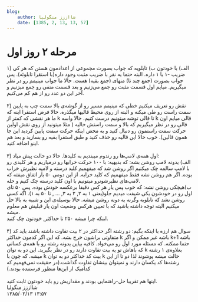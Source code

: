 ```yaml
---
blog:
    author: شااززز منگولیا
    date: [1385, 2, 13, 13, 57]
---
```

# مرحله ۲ روز اول

<div class="cnt">
۱) الف) با خودتون ب) تابلویه که جواب بصورت مجموعی از اعدادمون هستن که هر کی ضریب -۱ یا ۱ داره. البته حتما یه نفر با ضریب مثبت وجود داره(با استقرا تابلوئه). پس جواب بصورت (جمع چند تا) منهای (جمع بقیه) هست. حالا ما جواب مینیمم رو در نظر میگیریم. میایم اول قسمت مثبت رو جمع می‌زنیم و بعد قسمت منفی رو جمع میزنیم و آخر این دو عدد رو از هم کم می‌کنیم.<br/><br/>۲) نقش رو تعریف میکنیم خطی که مینیمم مسیر رو از گوشه‌ی بالا سمت چپ به پایین سمت راست رو طی میکنه و البته از روی محیط قالیها میگذره. حالا فرض استقرا اینه که ما هر نقشی که کمتر از k تا قالی توشه میتونیم درست کنیم. حالا واسه k قالی میایم اون قالی رو در نظر میگیریم که بالا و سمت راستش خالیه ( مثلا میتونید از روی نقش اولین حرکت سمت راستمون رو دنبال کنید و به محض اینکه حرکت سمت پایین کردید این جا همون قالین). خوب حالا این قالیه رو حذف کنید و طبق استقرا بقیه رو بسازید و بعد هم اینو اضافه کنید.<br/><br/>۳) اول همه‌ی لامپ‌ها رو رندوم میبندیم به کلیدها. حالا دو حالت پیش میاد:<br/>الف) یدونه لامپ روشن بشه: که بدیهیه: با ۱۰۰ حرکت خرابها رو درمیاریم و هر کلیدی رو با لامپ سالمه چک میکنیم اگر روشن شد که میفهمیم کلید درسته و لامپه نظیرش خراب بوده. اگر هم روشن نشه فقط میفهمیم که کلید خرابه. از این دومی ۵۰ بار اتفاق میفته که لامپ‌های نظیرشونرو میتونیم با اون کلید درسته چک کنیم و حله.<br/>ب)هیچکی روشن نشه: که خوب ‍پس یار هر کس دقیقا برعکسه خودش بوده. پس ۵۰ تای اول رو در خودشون یکی شیفت میدیم جلو(یعنی ۱ به ۲, ۲ به ۳, ... , تا ۵۰ به ۱). اگه کسی روشن نشد که تابلویه وگرنه یه دونه روشن میشه. حالا بوسیله‌ی این و شبیه به بالا حل میکنیم البته توجه داشته باشید که با تعیین هرکس وضعیت اون یار قبلیش هم معلوم میشه.<br/>اینکه چرا میشه ۲۵۰ تا حداکثر, خودتون چک کنید.<br/><br/>۴) سوال هم ارزه با اینکه بگیم: دو رشته اگر حداکثر در ۲ بیت تفاوت داشته باشند باید کد متفاوتی براشون خرج بشه. که این اگر کدمون حداکثر k باشه غیر ممکن و اگر k+1 باشه حتما ممکنه. که مسئله مورد اول رو می‌خواد. کافیه بیاین یدونه رشته رو با همه‌ی کسانی که باهاش تو یه بیت تفاوت دارند رو در نظر بگیرید. این دو به توان k بعلاوه‌ی ۱ رشته میشه. که چون با k بیت کد حداکثر دو به توان k حالت میشه پوشوند لذا دو تا از این رشته‌ها کد یکسان دارند و نمیتوان بینشان تفاوت گذاشت.(در حقیقت نمی‌فهمیم که کدامیک از این‌ها منظور فرستنده بودند.)<br/><br/>اینها هم تقریبا حل-راهنمایی بودند و مقداریش رو باید خودتون ثابت کنید.
</div>

<div class="blog-info">
    <div class="blog-author">شااززز منگولیا</div>
    <div class="blog-date">۱۳۸۵/۰۲/۱۳ ۱۳:۵۷</div>
</div>

